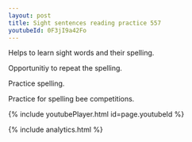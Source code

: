 ```yaml
---
layout: post
title: Sight sentences reading practice 557
youtubeId: 0F3jI9a42Fo
---
```

 
 
Helps to learn sight words and their spelling.

Opportunitiy to repeat the spelling. 

Practice spelling. 
 
Practice for spelling bee competitions. 
 
{% include youtubePlayer.html id=page.youtubeId %}
 
 
{% include analytics.html %}